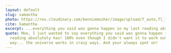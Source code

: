 ```yaml
---
layout: default
slug: samantha
photo: https://res.cloudinary.com/benniemosher/image/upload/f_auto,fl_flatten.force_strip,c_scale,w_1200/v1626834146/moniquemosher.com/aubreynicolephotography-2021/B24A5986_zsem11.jpg
cite: Samantha
excerpt: ...everything you said was gonna happen in my last reading absolutely has!
quote: Moe, I just wanted to say everything you said was gonna happen in my last
  reading absolutely has! 100% even though I didn't want it to work out that
  way... the universe works in crazy ways. And your always spot on!
---
```

